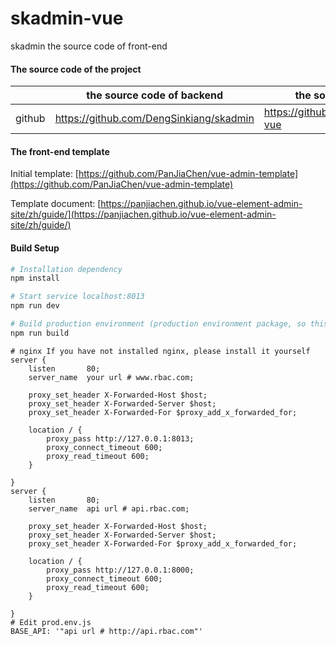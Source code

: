 # skadmin-vue

skadmin the source code of front-end

#### The source code of the project

|     |   the source code of backend  |   the source code of front-end  |
|---  |--- | --- |
|  github   |  https://github.com/DengSinkiang/skadmin   |  https://github.com/DengSinkiang/skadmin-vue   |

#### The front-end template


Initial template: [https://github.com/PanJiaChen/vue-admin-template](https://github.com/PanJiaChen/vue-admin-template)

Template document: [https://panjiachen.github.io/vue-element-admin-site/zh/guide/](https://panjiachen.github.io/vue-element-admin-site/zh/guide/)

#### Build Setup
``` bash
# Installation dependency
npm install

# Start service localhost:8013
npm run dev

# Build production environment (production environment package, so this command does not need to be executed)
npm run build
```
```
# nginx If you have not installed nginx, please install it yourself
server {
    listen       80;
    server_name  your url # www.rbac.com;

    proxy_set_header X-Forwarded-Host $host;
    proxy_set_header X-Forwarded-Server $host;
    proxy_set_header X-Forwarded-For $proxy_add_x_forwarded_for;

    location / {
        proxy_pass http://127.0.0.1:8013;
        proxy_connect_timeout 600;
        proxy_read_timeout 600;
    }

}
server {
    listen       80;
    server_name  api url # api.rbac.com;

    proxy_set_header X-Forwarded-Host $host;
    proxy_set_header X-Forwarded-Server $host;
    proxy_set_header X-Forwarded-For $proxy_add_x_forwarded_for;

    location / {
        proxy_pass http://127.0.0.1:8000;
        proxy_connect_timeout 600;
        proxy_read_timeout 600;
    }

}
# Edit prod.env.js
BASE_API: '"api url # http://api.rbac.com"'
```
